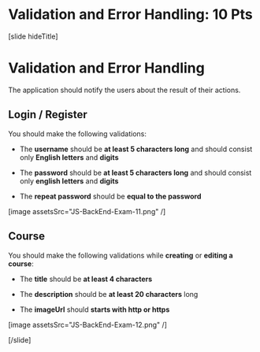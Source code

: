 # Validation and Error Handling: 10 Pts

[slide hideTitle]
# Validation and Error Handling

The application should notify the users about the result of their actions.

## Login / Register

You should make the following validations:

- The **username** should be **at least 5 characters long** and should consist only **English letters** and **digits**

- The **password** should be **at least 5 characters long** and should consist only **english letters** and **digits**

- The **repeat password** should be **equal to the password**

[image assetsSrc="JS-BackEnd-Exam-11.png" /]

## Course

You should make the following validations while **creating** or **editing a course**:

- The **title** should be **at least 4 characters**

- The **description** should be **at least 20 characters** long

- The **imageUrl** should **starts with http or https**

[image assetsSrc="JS-BackEnd-Exam-12.png" /]

[/slide]
